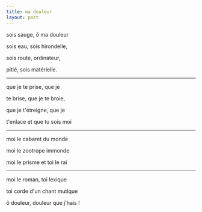 ```yaml
---
title: ma douleur
layout: post
---
```


sois sauge, ô ma douleur

sois eau, sois hirondelle,

sois route, ordinateur,

pitié, sois matérielle.

---

que je te prise, que je 

te brise, que je te broie,

que je t'étreigne, que je

t'enlace et que tu sois moi

---

moi le cabaret du monde

moi le zootrope immonde

moi le prisme et toi le rai

---

moi le roman, toi lexique

toi corde d'un chant mutique

ô douleur, douleur que j'hais !
